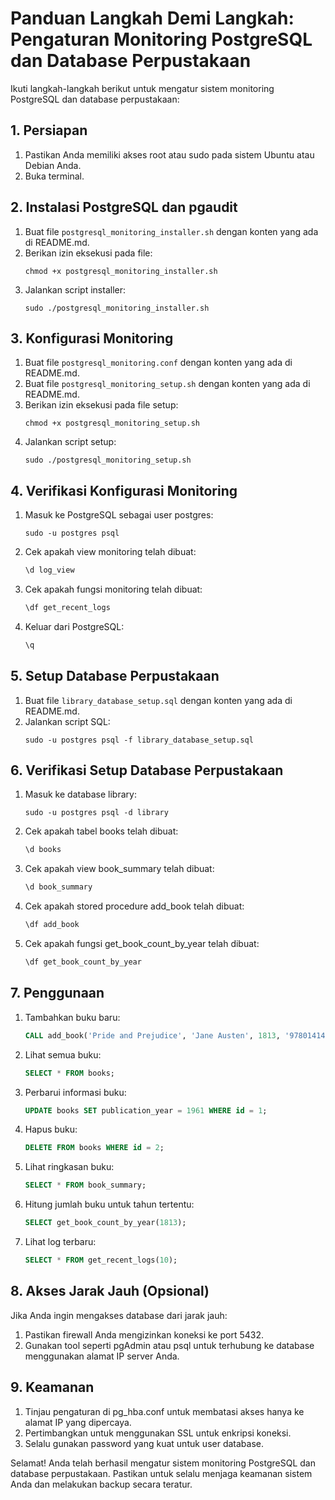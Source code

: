 # Panduan Langkah Demi Langkah: Pengaturan Monitoring PostgreSQL dan Database Perpustakaan

Ikuti langkah-langkah berikut untuk mengatur sistem monitoring PostgreSQL dan database perpustakaan:

## 1. Persiapan

1. Pastikan Anda memiliki akses root atau sudo pada sistem Ubuntu atau Debian Anda.
2. Buka terminal.

## 2. Instalasi PostgreSQL dan pgaudit

1. Buat file `postgresql_monitoring_installer.sh` dengan konten yang ada di README.md.
2. Berikan izin eksekusi pada file:
   ```
   chmod +x postgresql_monitoring_installer.sh
   ```
3. Jalankan script installer:
   ```
   sudo ./postgresql_monitoring_installer.sh
   ```

## 3. Konfigurasi Monitoring

1. Buat file `postgresql_monitoring.conf` dengan konten yang ada di README.md.
2. Buat file `postgresql_monitoring_setup.sh` dengan konten yang ada di README.md.
3. Berikan izin eksekusi pada file setup:
   ```
   chmod +x postgresql_monitoring_setup.sh
   ```
4. Jalankan script setup:
   ```
   sudo ./postgresql_monitoring_setup.sh
   ```

## 4. Verifikasi Konfigurasi Monitoring

1. Masuk ke PostgreSQL sebagai user postgres:
   ```
   sudo -u postgres psql
   ```
2. Cek apakah view monitoring telah dibuat:
   ```sql
   \d log_view
   ```
3. Cek apakah fungsi monitoring telah dibuat:
   ```sql
   \df get_recent_logs
   ```
4. Keluar dari PostgreSQL:
   ```sql
   \q
   ```

## 5. Setup Database Perpustakaan

1. Buat file `library_database_setup.sql` dengan konten yang ada di README.md.
2. Jalankan script SQL:
   ```
   sudo -u postgres psql -f library_database_setup.sql
   ```

## 6. Verifikasi Setup Database Perpustakaan

1. Masuk ke database library:
   ```
   sudo -u postgres psql -d library
   ```
2. Cek apakah tabel books telah dibuat:
   ```sql
   \d books
   ```
3. Cek apakah view book_summary telah dibuat:
   ```sql
   \d book_summary
   ```
4. Cek apakah stored procedure add_book telah dibuat:
   ```sql
   \df add_book
   ```
5. Cek apakah fungsi get_book_count_by_year telah dibuat:
   ```sql
   \df get_book_count_by_year
   ```

## 7. Penggunaan

1. Tambahkan buku baru:
   ```sql
   CALL add_book('Pride and Prejudice', 'Jane Austen', 1813, '9780141439518');
   ```
2. Lihat semua buku:
   ```sql
   SELECT * FROM books;
   ```
3. Perbarui informasi buku:
   ```sql
   UPDATE books SET publication_year = 1961 WHERE id = 1;
   ```
4. Hapus buku:
   ```sql
   DELETE FROM books WHERE id = 2;
   ```
5. Lihat ringkasan buku:
   ```sql
   SELECT * FROM book_summary;
   ```
6. Hitung jumlah buku untuk tahun tertentu:
   ```sql
   SELECT get_book_count_by_year(1813);
   ```
7. Lihat log terbaru:
   ```sql
   SELECT * FROM get_recent_logs(10);
   ```

## 8. Akses Jarak Jauh (Opsional)

Jika Anda ingin mengakses database dari jarak jauh:

1. Pastikan firewall Anda mengizinkan koneksi ke port 5432.
2. Gunakan tool seperti pgAdmin atau psql untuk terhubung ke database menggunakan alamat IP server Anda.

## 9. Keamanan

1. Tinjau pengaturan di pg_hba.conf untuk membatasi akses hanya ke alamat IP yang dipercaya.
2. Pertimbangkan untuk menggunakan SSL untuk enkripsi koneksi.
3. Selalu gunakan password yang kuat untuk user database.

Selamat! Anda telah berhasil mengatur sistem monitoring PostgreSQL dan database perpustakaan. Pastikan untuk selalu menjaga keamanan sistem Anda dan melakukan backup secara teratur.